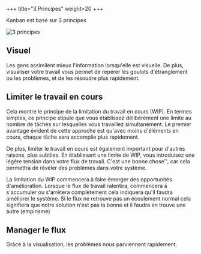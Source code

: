 +++
title="3 Principes"
weight=20
+++

Kanban est basé sur 3 principes

![3 principes](kanban.png)

## Visuel
Les gens assimilent mieux l'information lorsqu'elle est visuelle. De plus, visualiser votre travail vous permet de repérer les goulots d'étranglement ou les problèmes, et de les résoudre plus rapidement.

## Limiter le travail en cours
Cela montre le principe de la limitation du travail en cours (WIP). En termes simples, ce principe stipule que vous établissez délibérément une limite au nombre de tâches sur lesquelles vous travaillez simultanément. Le premier avantage évident de cette approche est qu'avec moins d'éléments en cours, chaque tâche sera accomplie plus rapidement.

De plus, limiter le travail en cours est également important pour d'autres raisons, plus subtiles. En établissant une limite de WIP, vous introduisez une légère tension dans votre flux de travail. C'est une bonne chose™, car cela permettra de révéler des problèmes dans votre système.

La limitation du WIP commencera à faire émerger des opportunités d'amélioration. Lorsque le flux de travail ralentira, commencera à s'accumuler ou s'arrêtera complètement cela indiquera qu'il faudra améliorer le système. Si le flux ne retrouve pas un écoulement normal cela signifiera que notre solution n'est pas la bonne et il faudra en trouve une autre (empirisme)

## Manager le flux
Grâce à la visualisation, les problèmes nous parviennent rapidement.
